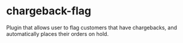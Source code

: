 # chargeback-flag
Plugin that allows user to flag customers that have chargebacks, and automatically places their orders on hold.
